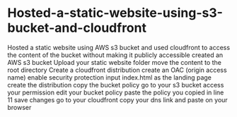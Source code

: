 # Hosted-a-static-website-using-s3-bucket-and-cloudfront
Hosted a static website using AWS s3 bucket and used cloudfront to access the content of the bucket without making it publicly accessible
created an AWS s3 bucket
Upload your static website folder
move the content to the root directory
Create a cloudfront distribution
create an OAC (origin access name)
enable security protection
input index.html as the landing page
create the distribution
copy the bucket policy
go to your s3 bucket
access your permission
edit your bucket policy
paste the policy you copied in line 11
save changes
go to your cloudfront
copy your dns link and paste on your browser
